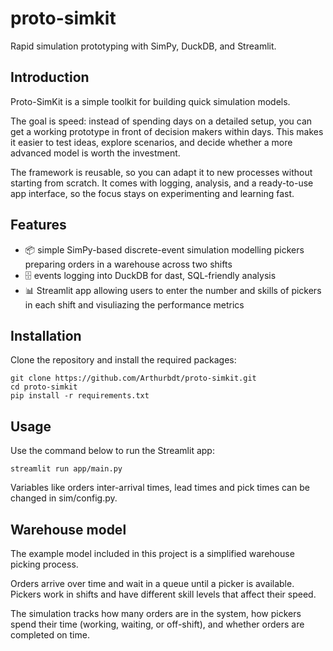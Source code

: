 # proto-simkit
Rapid simulation prototyping with SimPy, DuckDB, and Streamlit.

## Introduction
Proto-SimKit is a simple toolkit for building quick simulation models.

The goal is speed: instead of spending days on a detailed setup, you can get a working prototype in front of decision makers within days. This makes it easier to test ideas, explore scenarios, and decide whether a more advanced model is worth the investment.

The framework is reusable, so you can adapt it to new processes without starting from scratch. It comes with logging, analysis, and a ready-to-use app interface, so the focus stays on experimenting and learning fast.

## Features
- 📦 simple SimPy-based discrete-event simulation modelling pickers preparing orders in a warehouse across two shifts
- 🗄️ events logging into DuckDB for dast, SQL-friendly analysis
- 📊 Streamlit app allowing users to enter the number and skills of pickers in each shift and visuliazing the performance metrics


## Installation
Clone the repository and install the required packages:
```
git clone https://github.com/Arthurbdt/proto-simkit.git
cd proto-simkit
pip install -r requirements.txt
```

## Usage
Use the command below to run the Streamlit app:
```
streamlit run app/main.py
```
Variables like orders inter-arrival times, lead times and pick times can be changed in sim/config.py.

## Warehouse model
The example model included in this project is a simplified warehouse picking process. 

Orders arrive over time and wait in a queue until a picker is available. Pickers work in shifts and have different skill levels that affect their speed. 

The simulation tracks how many orders are in the system, how pickers spend their time (working, waiting, or off-shift), and whether orders are completed on time.


